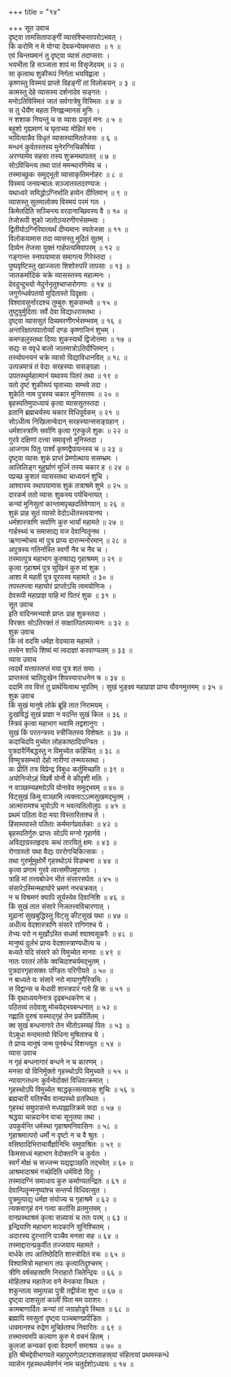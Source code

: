 +++
title = "१४"

+++
सूत उवाच  
दृष्ट्वा तामसितापाङ्गीं व्यासश्चिन्तापरोऽभवत् ।  
किं करोमि न मे योग्या देवकन्येयमप्सराः ॥ १ ॥  
एवं चिन्तयमानं तु दृष्ट्वा व्यासं तदाप्सराः ।  
भयभीता हि सञ्जाता शापं मा विसृजेदयम् ॥ २ ॥  
सा कृत्वाथ शुकीरूपं निर्गता भयविह्वला ।  
कृष्णस्तु विस्मयं प्राप्तो विहङ्गीं तां विलोकयन् ॥ ३ ॥  
कामस्तु देहे व्यासस्य दर्शनादेव सङ्गतः ।  
मनोऽतिविस्मितं जातं सर्वगात्रेषु विस्मितः ॥ ४ ॥  
स तु धैर्येण महता निगह्णन्मानसं मुनिः ।  
न शशाक नियन्तुं च स व्यासः प्रसृतं मनः ॥ ५ ॥  
बहुशो गृह्यमाणं च घृताच्या मोहितं मनः ।  
भावित्वान्नैव विधृतं व्यासस्यामिततेजसः ॥ ६ ॥  
मन्धनं कुर्वतस्तस्य मुनेरग्निचिकीर्षया ।  
अरण्यामेव सहसा तस्य शुक्रमथापतत् ॥ ७ ॥  
सोऽविचिन्त्य तथा पातं ममन्थारणिमेव च ।  
तस्माच्छुकः समुद्‌भूतो व्यासाकृतिमनोहरः ॥ ८ ॥  
विस्मयं जनयन्बालः सञ्जातस्तदरण्यजः ।  
यथाध्वरे समिद्धोऽग्निर्भाति हव्येन दीप्तिमान् ॥ ९ ॥  
व्यासस्तु सुतमालोक्य विस्मयं परमं गतः ।  
किमेतदिति सञ्चिन्त्य वरदानाच्छिवस्य वै ॥ १० ॥  
तेजोरूपी शुको जातोऽप्यरणीगर्भसम्भवः ।  
द्वितीयोऽग्निरिवात्यर्थं दीप्यमानः स्वतेजसा ॥ ११ ॥  
विलोकयामास तदा व्यासस्तु मुदितं सुतम् ।  
दिव्येन तेजसा युक्तं गार्हपत्यमिवापरम् ॥ १२ ॥  
गङ्गान्तः स्नापयामास समागत्य गिरेस्तदा ।  
पुष्पवृष्टिस्तु खाज्जाता शिशोरुपरि तापसाः ॥ १३ ॥  
जातकर्मादिकं चक्रे व्यासस्तस्य महात्मनः ।  
देवदुन्दुभयो नेदुर्ननृतुश्चाप्सरोगणाः ॥ १४ ॥  
जगुर्गन्धर्वपतयो मुदितास्ते दिदृक्षवः ।  
विश्वावसुर्नारदश्च तुम्बुरुः शुकसम्भवे ॥ १५ ॥  
तुष्टुवुर्मुदिताः सर्वे देवा विद्याधरास्तथा ।  
दृष्ट्वा व्याससुतं दिव्यमरणीगर्भसम्भवम् ॥ १६ ॥  
अन्तरिक्षात्पपातोर्व्यां दण्डः कृष्णाजिनं शुभम् ।  
कमण्डलुस्तथा दिव्यः शुकस्यार्थे द्विजोत्तमाः ॥ १७ ॥  
सद्यः स ववृधे बालो जातमात्रोऽतिदीप्तिमान् ।  
तस्योपनयनं चक्रे व्यासो विद्याविधानवित् ॥ १८ ॥  
उत्पन्नमात्रं तं वेदाः सरहस्याः ससङ्ग्रहाः ।  
उपतस्थुर्महात्मानं यथास्य पितरं तथा ॥ १९ ॥  
यतो दृष्टं शुकीरूपं घृताच्याः सम्भवे तदा ।  
शुकेति नाम पुत्रस्य चकार मुनिसत्तमः ॥ २० ॥  
बृहस्पतिमुपाध्यायं कृत्वा व्याससुतस्तदा ।  
व्रतानि ब्रह्मचर्यस्य चकार विधिपूर्वकम् ॥ २१ ॥  
सोऽधीत्य निखिलान्वेदान् सरहस्यान्ससङ्ग्रहान् ।  
धर्मशास्त्राणि सर्वाणि कृत्वा गुरुकुले शुकः ॥ २२ ॥  
गुरवे दक्षिणां दत्त्वा समावृत्तो मुनिस्तदा ।  
आजगाम पितुः पार्श्वं कृष्णद्वैपायनस्य च ॥ २३ ॥  
दृष्ट्वा व्यासः शुकं प्राप्तं प्रेम्णोत्थाय ससम्भ्रमः ।  
आलिलिङ्ग मुहुर्घ्राणं मूर्ध्नि तस्य चकार ह ॥ २४ ॥  
पप्रच्छ कुशलं व्यासस्तथा चाध्ययनं शुचि ।  
आश्वास्य स्थापयामास शुकं तत्राश्रमे शुभे ॥ २५ ॥  
दारकर्म ततो व्यासः शुकस्य पर्यचिन्तयत् ।  
कन्यां मुनिसुतां कान्तामपृच्छदतिवेगवान् ॥ २६ ॥  
शुकं प्राह सुतं व्यासो वेदोऽधीतस्त्वयानघ ।  
धर्मशास्त्राणि सर्वाणि कुरु भार्यां महामते ॥ २७ ॥  
गार्हस्थ्यं च समासाद्य यज देवान्पितॄनथ ।  
ऋणान्मोचय मां पुत्र प्राप्य दारान्मनोरमान् ॥ २८ ॥  
अपुत्रस्य गतिर्नास्ति स्वर्गो नैव च नैव च ।  
तस्मात्पुत्र महाभाग कुरुष्वाद्य गृहाश्रमम् ॥ २९ ॥  
कृत्वा गृहाश्रमं पुत्र सुखिनं कुरु मां शुक ।  
आशा मे महती पुत्र पूरयस्व महामते ॥ ३० ॥  
तपस्तप्त्वा महाघोरं प्राप्तोऽसि त्वमयोनिजः ।  
देवरूपी महाप्राज्ञ पाहि मां पितरं शुक ॥ ३१ ॥  
सूत उवाच  
इति वादिनमभ्याशे प्राप्तः प्राह शुकस्तदा ।  
विरक्तः सोऽतिरक्तं तं साक्षात्पितरमात्मनः ॥ ३२ ॥  
शुक उवाच  
किं त्वं वदसि धर्मज्ञ वेदव्यास महामते ।  
तत्त्वेन शाधि शिष्यं मां त्वदाज्ञां करवाण्यलम् ॥ ३३ ॥  
व्यास उवाच  
त्वदर्थे यत्तपस्तप्तं मया पुत्र शतं समाः ।  
प्राप्तस्त्वं चातिदुःखेन शिवस्याराधनेन च ॥ ३४ ॥  
ददामि तव वित्तं तु प्रार्थयित्वाथ भूपतिम् ।
सुखं भुङ्क्ष्व महाप्राज्ञ प्राप्य यौवनमुत्तमम् ॥ ३५ ॥  
शुक उवाच  
किं सुखं मानुषे लोके ब्रूहि तात निरामयम् ।  
दुःखविद्धं सुखं प्राज्ञा न वदन्ति सुखं किल ॥ ३६ ॥  
स्त्रियं कृत्वा महाभाग भवामि तद्वशानुगः ।  
सुखं किं परतन्त्रस्य स्त्रीजितस्य विशेषतः ॥ ३७ ॥  
कदाचिदपि मुच्येत लोहकाष्ठादियन्त्रितः ।  
पुत्रदारैर्निबद्धस्तु न विमुच्येत कर्हिचित् ॥ ३८ ॥  
विण्मूत्रसम्भवो देहो नारीणां तन्मयस्तथा ।  
कः प्रीतिं तत्र विप्रेन्द्र विबुधः कर्तुमिच्छति ॥ ३९ ॥  
अयोनिजोऽहं विप्रर्षे योनौ मे कीदृशी मतिः ।  
न वाञ्छाम्यहमग्रेऽपि योनावेव समुद्‌भवम् ॥ ४० ॥  
विट्सुखं किमु वाञ्छामि त्यक्त्वाऽऽत्मसुखमद्‌भुतम् ।  
आत्मारामश्च भूयोऽपि न भवत्यतिलोलुपः ॥ ४१ ॥  
प्रथमं पठिता वेदा मया विस्तारिताश्च ते ।  
हिंसामयास्ते पतिताः कर्ममार्गप्रवर्तकाः ॥ ४२ ॥  
बृहस्पतिर्गुरुः प्राप्तः सोऽपि मग्नो गृहार्णवे ।  
अविद्याग्रस्तहृदयः कथं तारयितुं क्षमः ॥ ४३ ॥  
रोगग्रस्तो यथा वैद्यः पररोगचिकित्सकः ।  
तथा गुरुर्मुमुक्षोर्मे गृहस्थोऽयं विडम्बना ॥ ४४ ॥  
कृत्वा प्रणामं गुरवे त्वत्समीपमुपागतः ।  
त्राहि मां तत्त्वबोधेन भीतं संसारसर्पतः ॥ ४५ ॥  
संसारेऽस्मिन्महाघोरे भ्रमणं नभचक्रवत् ।  
न च विश्रमणं क्यापि सूर्यस्येव दिवानिशि ॥ ४६ ॥  
किं सुखं तात संसारे निजतत्त्वविचारणात् ।  
मूढानां सुखबुद्धिस्तु विट्सु कीटसुखं यथा ॥ ४७ ॥  
अधीत्य वेदशास्त्राणि संसारे रागिणश्च ये ।  
तेभ्यः परो न मूर्खोऽस्ति सधर्मा श्वाश्वसूकरैः ॥ ४८ ॥  
मानुष्यं दुर्लभं प्राप्य वेदशास्त्राण्यधीत्य च ।  
बध्यते यदि संसारे को विमुच्येत मानवः ॥ ४९ ॥  
नातः परतरं लोके क्वचिदाश्चर्यमद्‌भुतम् ।  
पुत्रदारगृहासक्तः पण्डितः परिगीयते ॥ ५० ॥  
न बाध्यते यः संसारे नरो मायागुणैस्त्रिभिः ।  
स विद्वान्स च मेधावी शास्त्रपारं गतो हि सः ॥ ५१ ॥  
किं वृथाध्ययनेनात्र दृढबन्धकरेण च ।  
पठितव्यं तदेवाशु मोचयेद्‌भवबन्धनात् ॥ ५२ ॥  
गह्णाति पुरुषं यस्माद्‌गृहं तेन प्रकीर्तितम् ।  
क्व सुखं बन्धनागारे तेन भीतोऽस्म्यहं पितः ॥ ५३ ॥  
येऽबुधा मन्दमतयो विधिना मुषिताश्च ये ।  
ते प्राप्य मानुषं जन्म पुनर्बन्धं विशन्त्युत ॥ ५४ ॥  
व्यास उवाच  
न गृहं बन्धनागारं बन्धने न च कारणम् ।  
मनसा यो विनिर्मुक्तो गृहस्थोऽपि विमुच्यते ॥ ५५ ॥  
न्यायागतधनः कुर्वन्वेदोक्तं विधिवत्क्रमात् ।  
गृहस्थोऽपि विमुच्येत श्राद्धकृत्सत्यवाक् शुचिः ॥ ५६ ॥  
ब्रह्मचारी यतिश्चैव वानप्रस्थो व्रतस्थितः ।  
गृहस्थं समुपासन्ते मध्याह्नातिक्रमे सदा ॥ ५७ ॥  
श्रद्धया चान्नदानेन वाचा सूनृतया तथा ।  
उपकुर्वन्ति धर्मस्था गृहाश्रमनिवासिनः ॥ ५८ ॥  
गृहाश्रमात्परो धर्मो न दृष्टो न च वै श्रुतः ।  
वसिष्ठादिभिराचार्यैर्ज्ञानिभिः समुपाश्रितः ॥ ५९ ॥  
किमसाध्यं महाभाग वेदोक्तानि च कुर्वतः ।  
स्वर्गं मोक्षं च सज्जन्म यद्यद्वाञ्छति तद्‌भवेत् ॥ ६० ॥  
आश्रमादाश्रमं गच्छेदिति धर्मविदो विदुः ।  
तस्मादग्निं समाधाय कुरु कर्माण्यतन्द्रितः ॥ ६१ ॥  
देवान्पितॄन्मनुष्यांश्च सन्तर्प्य विधिवत्सुत ।  
पुत्रमुत्पाद्य धर्मज्ञ संयोज्य च गृहाश्रमे ॥ ६२ ॥  
त्यक्त्वागृहं वनं गत्वा कर्तासि व्रतमुत्तमम् ।  
वानप्रस्थाश्रमं कृत्वा सन्न्यासं च ततः परम् ॥ ६३ ॥  
इन्द्रियाणि महाभाग मादकानि सुनिश्चितम् ।  
अदारस्य दुरन्तानि पञ्चैव मनसा सह ॥ ६४ ॥  
तस्माद्दारान्प्रकुर्वीत तज्जयाय महामते ।  
वार्धके तप आतिष्ठेदिति शास्त्रोदितं वचः ॥ ६५ ॥  
विश्वामित्रो महाभाग तपः कृत्वातिदुश्चरम् ।  
त्रीणि वर्षसहस्राणि निराहारो जितेन्द्रियः ॥ ६६ ॥  
मोहितश्च महातेजा वने मेनकया स्थितः ।  
शकुन्तला समुत्पन्ना पुत्री तद्वीर्यजा शुभा ॥ ६७ ॥  
दृष्ट्वा दाशसुतां कालीं पिता मम पराशरः ।  
कामबाणार्दितः कन्यां तां जग्राहोडुपे स्थितः ॥ ६८ ॥  
ब्रह्मापि स्वसुतां दृष्ट्वा पञ्चबाणप्रपीडितः ।  
धावमानश्च रुद्रेण मूर्च्छितश्च निवारितः ॥ ६९ ॥  
तस्मात्त्वमपि कल्याण कुरु मे वचनं हितम् ।  
कुलजां कन्यकां वृत्वा वेदमार्गं समाश्रय ॥ ७० ॥  
इति श्रीमद्देवीभागवते महापुराणेऽष्टादशसाहस्र्यां संहितायां प्रथमस्कन्धे  
व्यासेन गृहस्थधर्मवर्णनं नाम चतुर्दशोऽध्यायः ॥ १४ ॥

